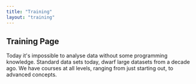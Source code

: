 ```yaml
---
title: "Training"
layout: "training"
---
```


## Training Page

Today it's impossible to analyse data without some programming knowledge. Standard data sets today, dwarf large datasets from a decade ago. We have courses at all levels, ranging from just starting out, to advanced concepts.

